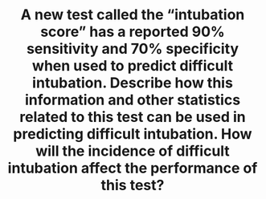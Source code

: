 ---
title: "A new test called the “intubation score” has a reported 90% sensitivity and 70% specificity when used to predict difficult intubation. Describe how this information and other statistics related to this test can be used in predicting difficult intubation. How will the incidence of difficult intubation affect the performance of this test?"
entityType: SAQ
exam: PEX
college: ANZCA
year: 2007
sitting: B
question: 4
passRate: 43
EC_expectedDomains:
- "This question asks candidates to apply knowledge of statistical analysis related to screening tests."
- "It guides the candidates to discuss “intubation score” in relation to reported sensitivity and specificity and asks how “disease incidence” effects test performance."
- "Answers that provided definitions of sensitivity, specificity, positive and negative predictive values with reference to predicting difficult intubation and described the relationship between incidence and testing achieved a pass."
- "This was most easily achieved through reference to a contingency table, which highlighted possible outcomes of diagnostic testing."
- "Finally a definition of incidence and its influence on positive and negative predictive value was needed."
EC_extraCredit:
- "Clarification of each cell in the table attracted marks, for example the situation of positive prediction in the presence of difficult intubation being described as a true positive."
EC_errorsCommon:
- "Errors that were evident included confused, incomplete answers and answers that did not make reference to the scenario of difficult intubation."
- "Some were answered incompletely or the question was misinterpreted."
---